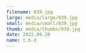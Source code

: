 ```yaml
---
filename: 039.jpg
large: media/large/039.jpg
small: media/small/039.jpg
thumb: media/thumbs/039.jpg
date: 2022.09.28
name: t.b.d
---
```

